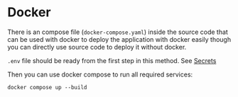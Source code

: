 # Docker

There is an compose file (`docker-compose.yaml`) inside the source code that can be used with docker to deploy the
application with docker easily though you can directly use source code to deploy it without docker.

`.env` file should be ready from the first step in this method. See [Secrets](./secrets.md)

Then you can use docker compose to run all required services:

```shell
docker compose up --build
```